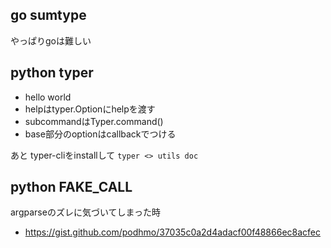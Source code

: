 ## go sumtype

やっぱりgoは難しい

## python typer

- hello world
- helpはtyper.Optionにhelpを渡す
- subcommandはTyper.command()
- base部分のoptionはcallbackでつける

あと typer-cliをinstallして `typer <> utils doc`

## python FAKE_CALL

argparseのズレに気づいてしまった時

- https://gist.github.com/podhmo/37035c0a2d4adacf00f48866ec8acfec
